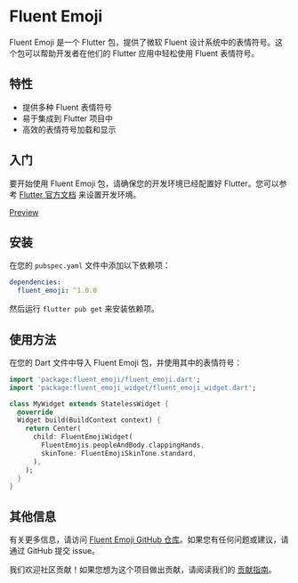 # Fluent Emoji

Fluent Emoji 是一个 Flutter 包，提供了微软 Fluent 设计系统中的表情符号。这个包可以帮助开发者在他们的 Flutter 应用中轻松使用 Fluent 表情符号。

## 特性

- 提供多种 Fluent 表情符号
- 易于集成到 Flutter 项目中
- 高效的表情符号加载和显示

## 入门

要开始使用 Fluent Emoji 包，请确保您的开发环境已经配置好 Flutter。您可以参考 [Flutter 官方文档](https://flutter.dev/docs/get-started/install) 来设置开发环境。

[Preview](https://goweii.github.io/fluent_emoji/example/web)

## 安装

在您的 `pubspec.yaml` 文件中添加以下依赖项：

```yaml
dependencies:
  fluent_emoji: ^1.0.0
```

然后运行 `flutter pub get` 来安装依赖项。

## 使用方法

在您的 Dart 文件中导入 Fluent Emoji 包，并使用其中的表情符号：

```dart
import 'package:fluent_emoji/fluent_emoji.dart';
import 'package:fluent_emoji_widget/fluent_emoji_widget.dart';

class MyWidget extends StatelessWidget {
  @override
  Widget build(BuildContext context) {
    return Center(
      child: FluentEmojiWidget(
        FluentEmojis.peopleAndBody.clappingHands,
        skinTone: FluentEmojiSkinTone.standard,
      ),
    );
  }
}
```

## 其他信息

有关更多信息，请访问 [Fluent Emoji GitHub 仓库](https://github.com/goweii/fluent_emoji)。如果您有任何问题或建议，请通过 GitHub 提交 issue。

我们欢迎社区贡献！如果您想为这个项目做出贡献，请阅读我们的 [贡献指南](CONTRIBUTING.md)。

